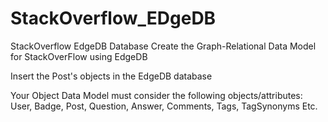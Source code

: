 # StackOverflow_EDgeDB

StackOverflow EdgeDB Database
Create the Graph-Relational Data Model for StackOverFlow using EdgeDB

Insert the Post's objects in the EdgeDB database

Your Object Data Model must consider the following objects/attributes: User, Badge, Post, Question, Answer, Comments, Tags, TagSynonyms Etc.
